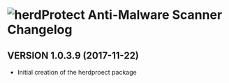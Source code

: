 # ![herdProtect Anti-Malware Scanner Changelog](https://img.shields.io/badge/-Package%20Changelog-blue.svg?style=for-the-badge&label=herdProtect%20Anti-Malware%20Scanner)

## VERSION 1.0.3.9 (2017-11-22)

- Initial creation of the herdproect package
